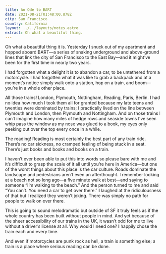 ```yaml
---
title: An Ode to BART
date: 2021-08-21T01:48:00.878Z
city: San Francisco
country: California
layout: ../../layouts/notes.astro
extract: Oh what a beautiful thing.
---
```

Oh what a beautiful thing it is. Yesterday I snuck out of my apartment and hopped aboard BART—a series of snaking underground and above-ground lines that link the city of San Francisco to the East Bay—and it might’ve been for the first time in nearly two years. 

I had forgotten what a delight it is to abandon a car, to be untethered from a motorcycle. I had forgotten what it was like to grab a backpack and at a moment’s notice simply walk onto a station, hop on a train, and boom—you’re in a whole other place. 

All those trains! London, Plymouth, Nottingham, Reading, Paris, Berlin. I had no idea how much I took them all for granted because my late teens and twenties were dominated by trains; I practically lived on the line between Plymouth and London, then Plymouth and Nottingham. And on those trains I can’t imagine how many miles of hedge rows and seaside towns I’ve seen whip pass the window as my nose was glued to a book, my eyes only peeking out over the top every once in a while.

The reading! Reading is most certainly the best part of any train ride. There’s no car sickness, no cramped feeling of being stuck in a seat. There’s just books and books and books on a train.

I haven’t ever been able to put this into words so please bare with me and it’s difficult to grasp the scale of it all until you’re here in America—but one of the worst things about this place is the car culture. Roads dominate the landscape and pedestrians aren’t even an afterthought. I remember looking at a beach not so long ago—a five minute walk at best—and saying to someone “I’m walking to the beach.” And the person turned to me and said “You can’t. You need a car to get over there.” I laughed at the ridiculousness of that but I realized they weren’t joking. There was simply no path for people to walk on over there.

This is going to sound melodramatic but outside of SF it truly feels as if the whole country has been built without people in mind. And yet because of the sheer accessibility of our trains in the UK, it wasn’t odd for me to live without a driver’s license at all. Why would I need one? I happily chose the train each and every time. 

And even if motorcycles are punk rock as hell, a train is something else; a train is a place where serious reading can be done. 